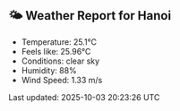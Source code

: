 <!-- WEATHER-START -->
## 🌤 Weather Report for Hanoi

- Temperature: 25.1°C
- Feels like: 25.96°C
- Conditions: clear sky
- Humidity: 88%
- Wind Speed: 1.33 m/s

Last updated: 2025-10-03 20:23:26 UTC
<!-- WEATHER-END -->
